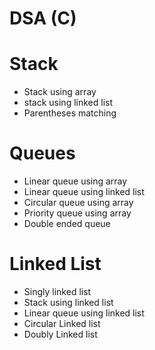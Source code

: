# DSA (C)

# Stack
- Stack using array<br/>
- stack using linked list<br/>
- Parentheses matching

# Queues
- Linear queue using array<br/>
- Linear queue using linked list<br/>
- Circular queue using array<br/>
- Priority queue using array<br/>
- Double ended queue<br/>

# Linked List
- Singly linked list<br/>
- Stack using linked list<br/>
- Linear queue using linked list<br/>
- Circular Linked list<br/>
- Doubly Linked list<br/>
